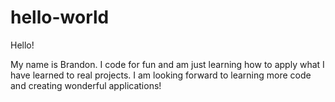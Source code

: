 # hello-world

Hello!

My name is Brandon. I code for fun and am just learning how to apply what I have learned to real projects.
I am looking forward to learning more code and creating wonderful applications!
